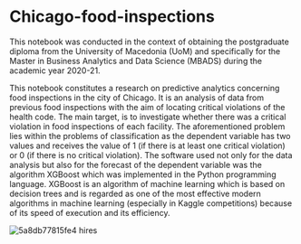 # Chicago-food-inspections

This notebook was conducted in the context of obtaining the postgraduate diploma from the University of Macedonia (UoM) and specifically for the Master in Business Analytics and Data Science (MBADS) during the academic year 2020-21.		

This notebook constitutes a research on predictive analytics concerning food inspections in the city of Chicago. It is an analysis of data from previous food inspections with the aim of locating critical violations of the health code. The main target, is to investigate whether there was a critical violation in food inspections of each facility. The aforementioned problem lies within the problems of classification as the dependent variable has two values and receives the value of 1 (if there is at least one critical violation) or 0 (if there is no critical violation). The software used not only for the data analysis but also for the forecast of the dependent variable was the algorithm XGBoost which was implemented in the Python programming language. XGBoost is an algorithm of machine learning which is based on decision trees and is regarded as one of the most effective modern algorithms in machine learning (especially in Kaggle competitions) because of its speed of execution and its efficiency.

![5a8db77815fe4 hires](https://user-images.githubusercontent.com/93923855/140977755-8a6c81a2-3c59-42a4-97cb-c8e70d206d18.jpg)
